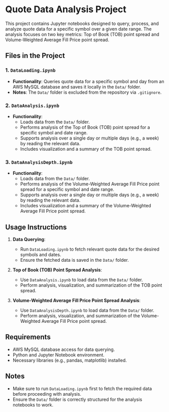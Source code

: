 # Quote Data Analysis Project

This project contains Jupyter notebooks designed to query, process, and analyze quote data for a specific symbol over a given date range. The analysis focuses on two key metrics: Top of Book (TOB) point spread and Volume-Weighted Average Fill Price point spread. 

## Files in the Project

### 1. `DataLoading.ipynb`
- **Functionality**: Queries quote data for a specific symbol and day from an AWS MySQL database and saves it locally in the `Data/` folder.
- **Notes**: The `Data/` folder is excluded from the repository via `.gitignore`.

### 2. `DataAnalysis.ipynb`
- **Functionality**: 
  - Loads data from the `Data/` folder.
  - Performs analysis of the Top of Book (TOB) point spread for a specific symbol and date range.
  - Supports analysis over a single day or multiple days (e.g., a week) by reading the relevant data.
  - Includes visualization and a summary of the TOB point spread.

### 3. `DataAnalysisDepth.ipynb`
- **Functionality**: 
  - Loads data from the `Data/` folder.
  - Performs analysis of the Volume-Weighted Average Fill Price point spread for a specific symbol and date range.
  - Supports analysis over a single day or multiple days (e.g., a week) by reading the relevant data.
  - Includes visualization and a summary of the Volume-Weighted Average Fill Price point spread.

## Usage Instructions

1. **Data Querying**:
   - Run `DataLoading.ipynb` to fetch relevant quote data for the desired symbols and dates.
   - Ensure the fetched data is saved in the `Data/` folder.

2. **Top of Book (TOB) Point Spread Analysis**:
   - Use `DataAnalysis.ipynb` to load data from the `Data/` folder.
   - Perform analysis, visualization, and summarization of the TOB point spread.

3. **Volume-Weighted Average Fill Price Point Spread Analysis**:
   - Use `DataAnalysisDepth.ipynb` to load data from the `Data/` folder.
   - Perform analysis, visualization, and summarization of the Volume-Weighted Average Fill Price point spread.

## Requirements

- AWS MySQL database access for data querying.
- Python and Jupyter Notebook environment.
- Necessary libraries (e.g., pandas, matplotlib) installed.

## Notes

- Make sure to run `DataLoading.ipynb` first to fetch the required data before proceeding with analysis.
- Ensure the `Data/` folder is correctly structured for the analysis notebooks to work.
